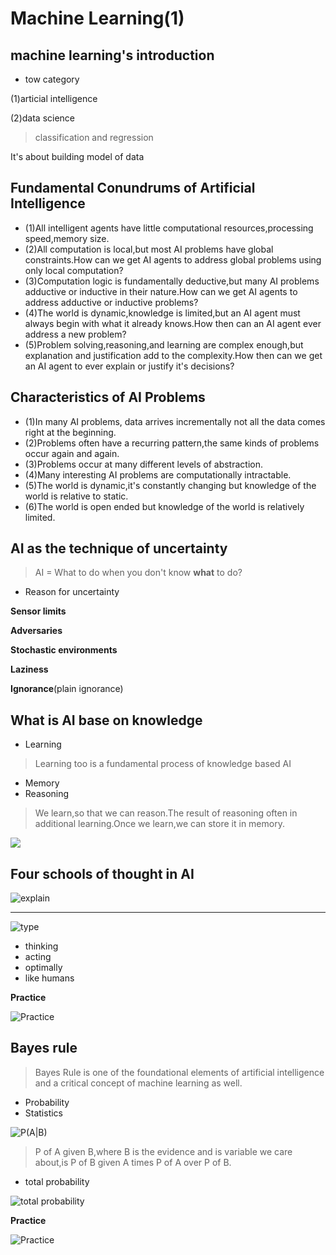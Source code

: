 # Machine Learning(1)

## machine learning's introduction

* tow category

(1)articial intelligence

(2)data science

> classification and regression

It's about building model of data

## Fundamental Conundrums of Artificial Intelligence

* (1)All intelligent agents have little computational resources,processing speed,memory size.
* (2)All computation is local,but most AI problems have global constraints.How can we get AI agents to address global problems using only local computation?
* (3)Computation logic is fundamentally deductive,but many AI problems adductive or inductive in their nature.How can we get AI agents to address adductive or inductive problems?
* (4)The world is dynamic,knowledge is limited,but an AI agent must always begin with what it already knows.How then can an AI agent ever address a new problem?
* (5)Problem solving,reasoning,and learning are complex enough,but explanation and justification add to the complexity.How then can we get an AI agent to ever explain or justify it's decisions?

##  Characteristics of AI Problems

* (1)In many AI problems, data arrives incrementally not all the data comes right at the beginning.
* (2)Problems often have a recurring pattern,the same kinds of problems occur again and again.
* (3)Problems occur at many different levels of abstraction.
* (4)Many interesting AI problems are computationally intractable.
* (5)The world is dynamic,it's constantly changing but knowledge of the world is relative to static.
* (6)The world is open ended but knowledge of the world is relatively limited.

## AI as the technique of **uncertainty**

> AI = What to do when you don't know **what** to do?

* Reason for uncertainty

**Sensor limits**

**Adversaries**

**Stochastic environments**

**Laziness**

**Ignorance**(plain ignorance)

## What is AI base on knowledge

* Learning

> Learning too is a fundamental process of knowledge based AI

* Memory
* Reasoning

> We learn,so that we can reason.The result of reasoning often in additional learning.Once we learn,we can store it in memory.

![](http://upload-images.jianshu.io/upload_images/546464-34f1ec7a639f7839.png?imageMogr2/auto-orient/strip%7CimageView2/2/w/1240)

## Four schools of thought in AI

![explain](http://upload-images.jianshu.io/upload_images/546464-45615554f59fed6b.png?imageMogr2/auto-orient/strip%7CimageView2/2/w/1240)

------

![type](http://upload-images.jianshu.io/upload_images/546464-355ac7665f53480e.png?imageMogr2/auto-orient/strip%7CimageView2/2/w/1240)



* thinking
* acting
* optimally
* like humans

**Practice**

![Practice](http://upload-images.jianshu.io/upload_images/546464-84adbdc8fd2f2441.png?imageMogr2/auto-orient/strip%7CimageView2/2/w/1240)

## Bayes rule

> Bayes Rule is one of the foundational elements of artificial intelligence and a critical concept of machine learning as well.

* Probability
* Statistics

![P(A|B)](http://upload-images.jianshu.io/upload_images/546464-e17b611e50b053cb.png?imageMogr2/auto-orient/strip%7CimageView2/2/w/1240)

> P of A given B,where B is the evidence and is variable we care about,is P of B given A times P of A over P of B.

* total probability


![total probability](http://upload-images.jianshu.io/upload_images/546464-23361f4d6ff25b0a.png?imageMogr2/auto-orient/strip%7CimageView2/2/w/1240)

**Practice**

![Practice](http://upload-images.jianshu.io/upload_images/546464-dca218cdc801d4cd.png?imageMogr2/auto-orient/strip%7CimageView2/2/w/1240)

